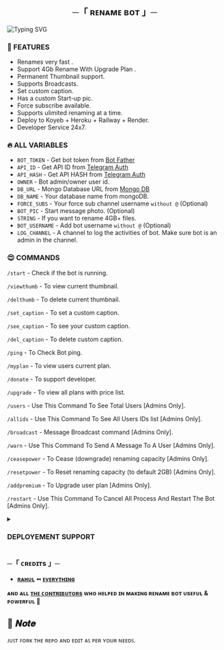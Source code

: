 <h2 align="center">
  ─「 ʀᴇɴᴀᴍᴇ  ʙᴏᴛ 」─
</h2>


![Typing SVG](https://readme-typing-svg.herokuapp.com/?lines=RENAME+BOT+!;CREATED+BY+CodeXBots!;A+ADVANCE+BOT+WITH+COOL+FEATURES!)
</p>


### 🥰 FEATURES

 - Renames very fast .
 - Support 4Gb Rename With Upgrade Plan .
 - Permanent Thumbnail support.
 - Supports Broadcasts.
 - Set custom caption.
 - Has a custom Start-up pic.
 - Force subscribe available.
 - Supports ulimited renaming at a time.
 - Deploy to Koyeb + Heroku + Railway + Render.
 - Developer Service 24x7.


### 🔥 ALL VARIABLES

* `BOT_TOKEN` - Get bot token from <a href="https://telegram.me/BotFather" target="/blank">Bot Father</a>
* `API_ID` - Get API ID from <a href="https://my.telegram.org" target="/blank">Telegram Auth</a> 
* `API_HASH` - Get API HASH from <a href="https://my.telegram.org" target="/blank">Telegram Auth</a>
* `OWNER` - Bot admin/owner user id.
* `DB_URL` - Mongo Database URL from <a href="https://cloud.mongodb.com" target="/blank">Mongo DB</a>
* `DB_NAME`  - Your database name from mongoDB.
* `FORCE_SUBS` - Your force sub channel username `without @` (Optional)
* `BOT_PIC` - Start message photo. (Optional)
* `STRING` - If you want to rename 4GB+ files.
* `BOT_USERNAME` - Add bot username `without @` (Optional)
* `LOG_CHANNEL` - A channel to log the activities of bot. Make sure bot is an admin in the channel.


### 😍 COMMANDS

`/start` - Check if the bot is running.
 
`/viewthumb` - To view current thumbnail.
 
`/delthumb` - To delete current thumbnail.
 
`/set_caption` - To set a custom caption.
 
`/see_caption` - To see your custom caption.
 
`/del_caption` - To delete custom caption.

`/ping` - To Check Bot ping.
 
`/myplan` - To view users current plan.

`/donate` - To support developer.
 
`/upgrade` - To view all plans with price list.

`/users` - Use This Command To See Total Users [Admins Only].

`/allids` - Use This Command To See All Users IDs list [Admins Only].
 
`/broadcast` - Message Broadcast command [Admins Only].

`/warn` - Use This Command To Send A Message To A User [Admins Only].
 
`/ceasepower` - To Cease (downgrade) renaming capacity [Admins Only].
 
`/resetpower` - To Reset renaming capacity (to default 2GB)  [Admins Only].
 
`/addpremium` - To Upgrade user plan [Admins Only].

`/restart` - Use This Command To Cancel All Process And Restart The Bot [Admins Only].


<details>
<summary><h3>
<b> DEPLOYEMENT SUPPORT </b>
</h3></summary>
<h3 align="center">
    ─「 ᴅᴇᴩʟᴏʏ ᴏɴ ʜᴇʀᴏᴋᴜ 」─
</h3>

<p align="center"><a href="https://github.com/CodeXBots/Rename-Bot">
  <img src="https://www.herokucdn.com/deploy/button.svg" alt="Deploy On Heroku">
</a></p>
<h3 align="center">
    ─「 ᴅᴇᴩʟᴏʏ ᴏɴ ᴋᴏʏᴇʙ 」─
</h3>
<p align="center"><a href="https://app.koyeb.com/deploy?type=git&repository=github.com/CodeXBots/Rename-Bot&branch=main&name=Rename-Bot">
  <img src="https://www.koyeb.com/static/images/deploy/button.svg" alt="Deploy On Koyeb">
</a></p>
<h3 align="center">
    ─「 ᴅᴇᴩʟᴏʏ ᴏɴ ʀᴇɴᴅᴇʀ 」─
</h3>
<p align="center"><a href="https://render.com/deploy?repo=https://github.com/CodeXBots/Rename-Bot">
<img src="https://render.com/images/deploy-to-render-button.svg" alt="Deploy to Render">
</a></p>
<h3 align="center">
    ─「 ᴅᴇᴩʟᴏʏ ᴏɴ ʀᴀɪʟᴡᴀʏ 」─
</h3>
<p align="center"><a href="https://railway.app/deploy?template=https://github.com/CodeXBots/Rename-Bot"">
     <img height="45px" src="https://railway.app/button.svg">
</a></p>
<h3 align="center">
    ─「 ᴅᴇᴩʟᴏʏ ᴏɴ ᴠᴘs 」─
</h3>
<p>
<pre>
git clone https://github.com/CodeXBots/Rename-Bot
# Install Packages
pip3 install -U -r requirements.txt
Edit info.py with variables as given below then run bot
python3 bot.py
</pre>
</p>
</details>

<h3> ─「 ᴄʀᴇᴅɪᴛs 」─
</h3>

- <b>[ʀᴀʜᴜʟ](https://github.com/CodeXBots)  ➻  [ᴇᴠᴇʀʏᴛʜɪɴɢ](https://youtube.com/@RahulReviews) </b>
 
<b>ᴀɴᴅ ᴀʟʟ [ᴛʜᴇ ᴄᴏɴᴛʀɪʙᴜᴛᴏʀs](https://telegram.me/CodeXSupport) ᴡʜᴏ ʜᴇʟᴩᴇᴅ ɪɴ ᴍᴀᴋɪɴɢ ʀᴇɴᴀᴍᴇ ʙᴏᴛ ᴜsᴇꜰᴜʟ & ᴩᴏᴡᴇʀꜰᴜʟ 🖤 </b>

## 📌  𝑵𝒐𝒕𝒆

ᴊᴜꜱᴛ ꜰᴏʀᴋ ᴛʜᴇ ʀᴇᴘᴏ ᴀɴᴅ ᴇᴅɪᴛ ᴀꜱ ᴘᴇʀ ʏᴏᴜʀ ɴᴇᴇᴅꜱ.